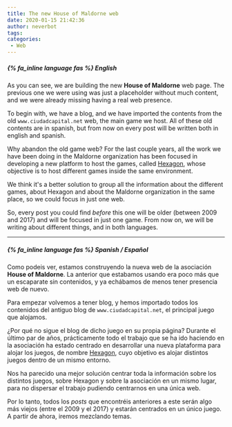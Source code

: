 ```yaml
---
title: The new House of Maldorne web
date: 2020-01-15 21:42:36
author: neverbot
tags:
categories:
 - Web
---
```


##### {% fa_inline language fas %} English

As you can see, we are building the new **House of Maldorne** web page. The previous one we were using was just a placeholder without much content, and we were already missing having a real web presence.

To begin with, we have a blog, and we have imported the contents from the old `www.ciudadcapital.net` web, the main game we host. All of these old contents are in spanish, but from now on every post will be written both in english and spanish.

Why abandon the old game web? For the last couple years, all the work we have been doing in the Maldorne organization has been focused in developing a new platform to host the games, called [Hexagon](https://github.com/houseofmaldorne/hexagon), whose objective is to host different games inside the same environment.

We think it's a better solution to group all the information about the different games, about Hexagon and about the Maldorne organization in the same place, so we could focus in just one web.

So, every post you could find *before* this one will be older (between 2009 and 2017) and will be focused in just one game. From now on, we will be writing about different things, and in both languages.

----

##### {% fa_inline language fas %} Spanish / Español

Como podeis ver, estamos construyendo la nueva web de la asociación **House of Maldorne**. La anterior que estabamos usando era poco más que un escaparate sin contenidos, y ya echábamos de menos tener presencia web de nuevo.

Para empezar volvemos a tener blog, y hemos importado todos los contenidos del antiguo blog de `www.ciudadcapital.net`, el principal juego que alojamos. 

¿Por qué no sigue el blog de dicho juego en su propia página? Durante el último par de años, prácticamente todo el trabajo que se ha ido haciendo en la asociación ha estado centrado en desarrollar una nueva plataforma para alojar los juegos, de nombre [Hexagon](https://github.com/houseofmaldorne/hexagon), cuyo objetivo es alojar distintos juegos dentro de un mismo entorno.

Nos ha parecido una mejor solución centrar toda la información sobre los distintos juegos, sobre Hexagon y sobre la asociación en un mismo lugar, para no dispersar el trabajo pudiendo centrarnos en una única web.

Por lo tanto, todos los *posts* que encontréis anteriores a este serán algo más viejos (entre el 2009 y el 2017) y estarán centrados en un único juego. A partir de ahora, iremos mezclando temas.
